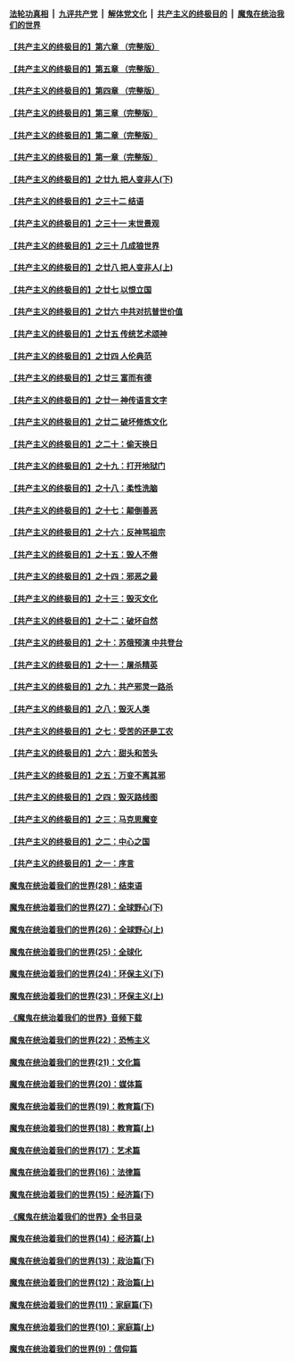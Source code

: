 ####  [法轮功真相](../../../../basic/blob/master/README.md?t=07081302) &nbsp;|&nbsp; [九评共产党](../../../../9ping.md/blob/master/README.md?t=07081302) &nbsp;|&nbsp; [解体党文化](../../../../jtdwh.md/blob/master/README.md?t=07081302)  &nbsp;|&nbsp; [共产主义的终极目的](../../../../gczydzjmd.md/blob/master/README.md?t=07081302) &nbsp;|&nbsp; [魔鬼在统治我们的世界](../../../../mgztzwmdsj.md/blob/master/README.md?t=07081302) 

#### [【共产主义的终极目的】第六章 （完整版）](../pages/nsc422/n11428913.md?t=07081302) 

#### [【共产主义的终极目的】第五章 （完整版）](../pages/nsc422/n11428912.md?t=07081302) 

#### [【共产主义的终极目的】第四章 （完整版）](../pages/nsc422/n11428907.md?t=07081302) 

#### [【共产主义的终极目的】第三章（完整版）](../pages/nsc422/n11428848.md?t=07081302) 

#### [【共产主义的终极目的】第二章（完整版）](../pages/nsc422/n11428831.md?t=07081302) 

#### [【共产主义的终极目的】第一章（完整版）](../pages/nsc422/n11417651.md?t=07081302) 

#### [【共产主义的终极目的】之廿九 把人变非人(下)](../pages/nsc422/n11344140.md?t=07081302) 

#### [【共产主义的终极目的】之三十二 结语](../pages/nsc422/n11360535.md?t=07081302) 

#### [【共产主义的终极目的】之三十一 末世景观](../pages/nsc422/n11351129.md?t=07081302) 

#### [【共产主义的终极目的】之三十 几成狼世界](../pages/nsc422/n11348280.md?t=07081302) 

#### [【共产主义的终极目的】之廿八 把人变非人(上)](../pages/nsc422/n11340492.md?t=07081302) 

#### [【共产主义的终极目的】之廿七 以恨立国](../pages/nsc422/n11336944.md?t=07081302) 

#### [【共产主义的终极目的】之廿六 中共对抗普世价值](../pages/nsc422/n11324785.md?t=07081302) 

#### [【共产主义的终极目的】之廿五 传统艺术颂神](../pages/nsc422/n11296396.md?t=07081302) 

#### [【共产主义的终极目的】之廿四 人伦典范](../pages/nsc422/n11296397.md?t=07081302) 

#### [【共产主义的终极目的】之廿三 富而有德](../pages/nsc422/n11283598.md?t=07081302) 

#### [【共产主义的终极目的】之廿一 神传语言文字](../pages/nsc422/n11263265.md?t=07081302) 

#### [【共产主义的终极目的】之廿二 破坏修炼文化](../pages/nsc422/n11245728.md?t=07081302) 

#### [【共产主义的终极目的】之二十：偷天换日](../pages/nsc422/n11238846.md?t=07081302) 

#### [【共产主义的终极目的】之十九：打开地狱门](../pages/nsc422/n11206376.md?t=07081302) 

#### [【共产主义的终极目的】之十八：柔性洗脑](../pages/nsc422/n11199994.md?t=07081302) 

#### [【共产主义的终极目的】之十七：颠倒善恶](../pages/nsc422/n11179782.md?t=07081302) 

#### [【共产主义的终极目的】之十六：反神骂祖宗](../pages/nsc422/n11166798.md?t=07081302) 

#### [【共产主义的终极目的】之十五：毁人不倦](../pages/nsc422/n11166792.md?t=07081302) 

#### [【共产主义的终极目的】之十四：邪恶之最](../pages/nsc422/n11150249.md?t=07081302) 

#### [【共产主义的终极目的】之十三：毁灭文化](../pages/nsc422/n11135227.md?t=07081302) 

#### [【共产主义的终极目的】之十二：破坏自然](../pages/nsc422/n11135214.md?t=07081302) 

#### [【共产主义的终极目的】之十：苏俄预演 中共登台](../pages/nsc422/n11118424.md?t=07081302) 

#### [【共产主义的终极目的】之十一：屠杀精英](../pages/nsc422/n11118442.md?t=07081302) 

#### [【共产主义的终极目的】之九：共产邪灵一路杀](../pages/nsc422/n11114139.md?t=07081302) 

#### [【共产主义的终极目的】之八：毁灭人类](../pages/nsc422/n11108503.md?t=07081302) 

#### [【共产主义的终极目的】之七：受苦的还是工农](../pages/nsc422/n11101809.md?t=07081302) 

#### [【共产主义的终极目的】之六：甜头和苦头](../pages/nsc422/n11096971.md?t=07081302) 

#### [【共产主义的终极目的】之五：万变不离其邪](../pages/nsc422/n11091285.md?t=07081302) 

#### [【共产主义的终极目的】之四：毁灭路线图](../pages/nsc422/n11086284.md?t=07081302) 

#### [【共产主义的终极目的】之三：马克思魔变](../pages/nsc422/n11061941.md?t=07081302) 

#### [【共产主义的终极目的】之二：中心之国](../pages/nsc422/n11047728.md?t=07081302) 

#### [【共产主义的终极目的】之一：序言](../pages/nsc422/n11086077.md?t=07081302) 

#### [魔鬼在统治着我们的世界(28)：结束语](../pages/nsc422/n10936246.md?t=07081302) 

#### [魔鬼在统治着我们的世界(27)：全球野心(下)](../pages/nsc422/n10928319.md?t=07081302) 

#### [魔鬼在统治着我们的世界(26)：全球野心(上)](../pages/nsc422/n10900318.md?t=07081302) 

#### [魔鬼在统治着我们的世界(25)：全球化](../pages/nsc422/n10788205.md?t=07081302) 

#### [魔鬼在统治着我们的世界(24)：环保主义(下)](../pages/nsc422/n10695307.md?t=07081302) 

#### [魔鬼在统治着我们的世界(23)：环保主义(上)](../pages/nsc422/n10688613.md?t=07081302) 

#### [《魔鬼在统治着我们的世界》音频下载](../pages/nsc422/n10635553.md?t=07081302) 

#### [魔鬼在统治着我们的世界(22)：恐怖主义](../pages/nsc422/n10614727.md?t=07081302) 

#### [魔鬼在统治着我们的世界(21)：文化篇](../pages/nsc422/n10597706.md?t=07081302) 

#### [魔鬼在统治着我们的世界(20)：媒体篇](../pages/nsc422/n10586579.md?t=07081302) 

#### [魔鬼在统治着我们的世界(19)：教育篇(下)](../pages/nsc422/n10564808.md?t=07081302) 

#### [魔鬼在统治着我们的世界(18)：教育篇(上)](../pages/nsc422/n10526970.md?t=07081302) 

#### [魔鬼在统治着我们的世界(17)：艺术篇](../pages/nsc422/n10499093.md?t=07081302) 

#### [魔鬼在统治着我们的世界(16)：法律篇](../pages/nsc422/n10485969.md?t=07081302) 

#### [魔鬼在统治着我们的世界(15)：经济篇(下)](../pages/nsc422/n10469975.md?t=07081302) 

#### [《魔鬼在统治着我们的世界》全书目录](../pages/nsc422/n10464261.md?t=07081302) 

#### [魔鬼在统治着我们的世界(14)：经济篇(上)](../pages/nsc422/n10457370.md?t=07081302) 

#### [魔鬼在统治着我们的世界(13)：政治篇(下)](../pages/nsc422/n10448270.md?t=07081302) 

#### [魔鬼在统治着我们的世界(12)：政治篇(上)](../pages/nsc422/n10444576.md?t=07081302) 

#### [魔鬼在统治着我们的世界(11)：家庭篇(下)](../pages/nsc422/n10440961.md?t=07081302) 

#### [魔鬼在统治着我们的世界(10)：家庭篇(上)](../pages/nsc422/n10435448.md?t=07081302) 

#### [魔鬼在统治着我们的世界(9)：信仰篇](../pages/nsc422/n10432159.md?t=07081302) 

